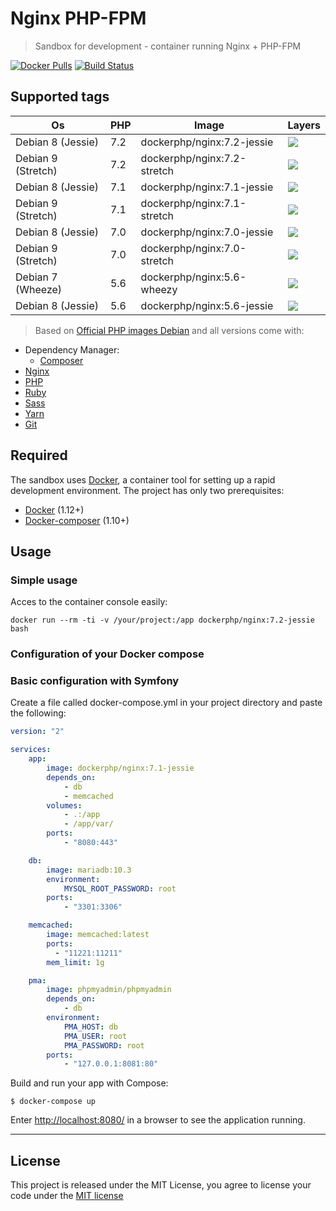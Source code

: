 Nginx PHP-FPM
========================
> Sandbox for development - container running Nginx + PHP-FPM

[![Docker Pulls](https://img.shields.io/docker/pulls/dockerphp/nginx.svg)](#)
[![Build Status](https://travis-ci.org/php-docker/nginx.svg?branch=master)](#)

## Supported tags
| Os                 | PHP | Image                       | Layers |
|--------------------|-----|-----------------------------|--------|
| Debian 8 (Jessie)  | 7.2 | dockerphp/nginx:7.2-jessie  | [![](https://images.microbadger.com/badges/image/dockerphp/nginx:7.2-jessie.svg)](https://microbadger.com/images/dockerphp/nginx:7.2-jessie) |
| Debian 9 (Stretch) | 7.2 | dockerphp/nginx:7.2-stretch | [![](https://images.microbadger.com/badges/image/dockerphp/nginx:7.2-stretch.svg)](https://microbadger.com/images/dockerphp/nginx:7.2-stretch) |
| Debian 8 (Jessie)  | 7.1 | dockerphp/nginx:7.1-jessie  | [![](https://images.microbadger.com/badges/image/dockerphp/nginx:7.1-jessie.svg)](https://microbadger.com/images/dockerphp/nginx:7.1-jessie) |
| Debian 9 (Stretch) | 7.1 | dockerphp/nginx:7.1-stretch | [![](https://images.microbadger.com/badges/image/dockerphp/nginx:7.1-stretch.svg)](https://microbadger.com/images/dockerphp/nginx:7.1-stretch) |
| Debian 8 (Jessie)  | 7.0 | dockerphp/nginx:7.0-jessie  | [![](https://images.microbadger.com/badges/image/dockerphp/nginx:7.0-jessie.svg)](https://microbadger.com/images/dockerphp/nginx:7.0-jessie) |
| Debian 9 (Stretch) | 7.0 | dockerphp/nginx:7.0-stretch | [![](https://images.microbadger.com/badges/image/dockerphp/nginx:7.0-stretch.svg)](https://microbadger.com/images/dockerphp/nginx:7.0-stretch)
| Debian 7 (Wheeze)  | 5.6 | dockerphp/nginx:5.6-wheezy  | [![](https://images.microbadger.com/badges/image/dockerphp/nginx:5.6-wheezy.svg)](https://microbadger.com/images/dockerphp/nginx:5.6-wheezy) |
| Debian 8 (Jessie)  | 5.6 | dockerphp/nginx:5.6-jessie  | [![](https://images.microbadger.com/badges/image/dockerphp/nginx:5.6-jessie.svg)](https://microbadger.com/images/dockerphp/nginx:5.6-jessie) |
> Based on [Official PHP images Debian](https://hub.docker.com/_/debian/) and all versions come with:

* Dependency Manager:
    * [Composer]
* [Nginx]
* [PHP]
* [Ruby]
* [Sass]
* [Yarn]
* [Git]

## Required

The sandbox uses [Docker][docker], a container tool for setting up a rapid development environment. The project has only two prerequisites:

- [Docker][docker] (1.12+)
- [Docker-composer][docker-compose] (1.10+)

## Usage

### Simple usage

Acces to the container console easily:

    docker run --rm -ti -v /your/project:/app dockerphp/nginx:7.2-jessie bash

### Configuration of your Docker compose

### Basic configuration with Symfony

Create a file called docker-compose.yml in your project directory and paste the following:

```yaml
version: "2"

services:
    app:
        image: dockerphp/nginx:7.1-jessie
        depends_on:
            - db
            - memcached
        volumes:
            - .:/app
            - /app/var/
        ports:
            - "8080:443"

    db:
        image: mariadb:10.3
        environment:
            MYSQL_ROOT_PASSWORD: root
        ports:
            - "3301:3306"

    memcached:
        image: memcached:latest
        ports:
          - "11221:11211"
        mem_limit: 1g

    pma:
        image: phpmyadmin/phpmyadmin
        depends_on:
            - db
        environment:
            PMA_HOST: db
            PMA_USER: root
            PMA_PASSWORD: root
        ports:
            - "127.0.0.1:8081:80"
```

Build and run your app with Compose:

```
$ docker-compose up
```

Enter [http://localhost:8080/](http://localhost:8080/) in a browser to see the application running.

---

## License

This project is released under the MIT License, you agree to license your code under the [MIT license](LICENSE)

[docker]: https://www.docker.com
[docker-compose]: https://docs.docker.com/compose/install/
[Sass]: http://sass-lang.com/
[Yarn]: https://yarnpkg.com
[Git]: https://git-scm.com/
[PHP]: https://secure.php.net/
[Ruby]: https://www.ruby-lang.org/
[Nginx]: https://nginx.org/
[Composer]: https://getcomposer.org/
